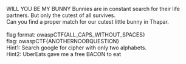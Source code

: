 WILL YOU BE MY BUNNY
Bunnies are in constant search for their life partners. But only the cutest of all survives.<br>
Can you find a proper match for our cutest little bunny in Thapar.<br>
<br>
flag format: owaspCTF{ALL_CAPS_WITHOUT_SPACES}<br>
flag: owaspCTF{ANOTHERNOOBQUESTION}<br>
Hint1: Search google for cipher with only two alphabets.<br>
Hint2: UberEats gave me a free BACON to eat
